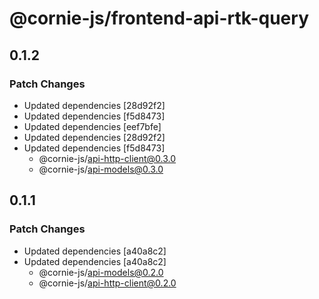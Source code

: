 # @cornie-js/frontend-api-rtk-query

## 0.1.2

### Patch Changes

- Updated dependencies [28d92f2]
- Updated dependencies [f5d8473]
- Updated dependencies [eef7bfe]
- Updated dependencies [28d92f2]
- Updated dependencies [f5d8473]
  - @cornie-js/api-http-client@0.3.0
  - @cornie-js/api-models@0.3.0

## 0.1.1

### Patch Changes

- Updated dependencies [a40a8c2]
- Updated dependencies [a40a8c2]
  - @cornie-js/api-models@0.2.0
  - @cornie-js/api-http-client@0.2.0
